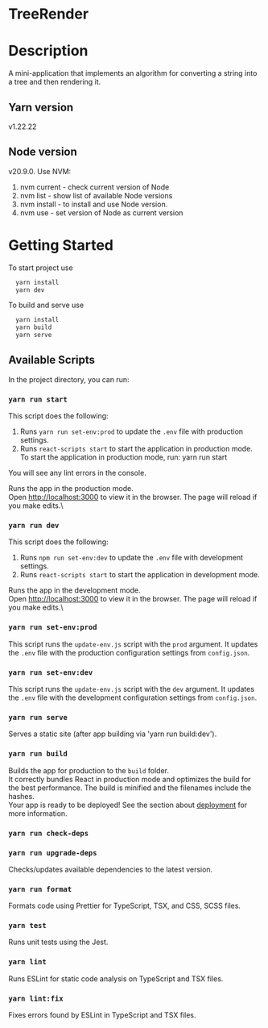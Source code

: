 # TreeRender

# Description
A mini-application that implements an algorithm for converting a string into a tree and then rendering it.

## Yarn version
v1.22.22

## Node version
v20.9.0. Use NVM:
1. nvm current - check current version of Node
2. nvm list - show list of available Node versions
3. nvm install <version> - to install and use Node version.
4. nvm use <version> - set version of Node as current version

# Getting Started
To start project use
```bash
  yarn install
  yarn dev
  ```
To build and serve use
```bash
  yarn install
  yarn build
  yarn serve
  ```

## Available Scripts
In the project directory, you can run:

### `yarn run start`
This script does the following:
1. Runs `yarn run set-env:prod` to update the `.env` file with production settings.
2. Runs `react-scripts start` to start the application in production mode.
To start the application in production mode, run:
yarn run start

You will see any lint errors in the console.

Runs the app in the production mode.\
Open [http://localhost:3000](http://localhost:3000) to view it in the browser.
The page will reload if you make edits.\

### `yarn run dev`
This script does the following:
1. Runs `npm run set-env:dev` to update the `.env` file with development settings.
2. Runs `react-scripts start` to start the application in development mode.

Runs the app in the development mode.\
Open [http://localhost:3000](http://localhost:3000) to view it in the browser.
The page will reload if you make edits.\

### `yarn run set-env:prod`
This script runs the `update-env.js` script with the `prod` argument. It updates the `.env` file with the production configuration settings from `config.json`.

### `yarn run set-env:dev`
This script runs the `update-env.js` script with the `dev` argument. It updates the `.env` file with the development configuration settings from `config.json`.

### `yarn run serve`
Serves a static site (after app building via 'yarn run build:dev').

### `yarn run build`
Builds the app for production to the `build` folder.\
It correctly bundles React in production mode and optimizes the build for the best performance.
The build is minified and the filenames include the hashes.\
Your app is ready to be deployed!
See the section about [deployment](https://facebook.github.io/create-react-app/docs/deployment) for more information.

### `yarn run check-deps`
### `yarn run upgrade-deps`
Checks/updates available dependencies to the latest version.

### `yarn run format`
Formats code using Prettier for TypeScript, TSX, and CSS, SCSS files.

### `yarn test`
Runs unit tests using the Jest.

### `yarn lint`
Runs ESLint for static code analysis on TypeScript and TSX files.

### `yarn lint:fix`
Fixes errors found by ESLint in TypeScript and TSX files.
